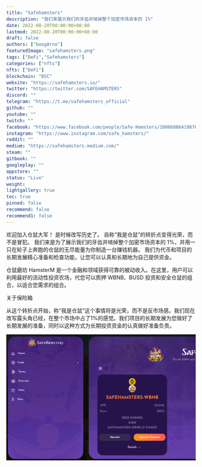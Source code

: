 ```yaml
---
title: "Safehamsters"
description: "我们来展示我们的牙齿并啃掉整个加密市场资本的 1%"
date: 2022-08-20T00:00:00+08:00
lastmod: 2022-08-20T00:00:00+08:00
draft: false
authors: ["boogArno"]
featuredImage: "safehamsters.png"
tags: ["DeFi","Safehamsters"]
categories: ["nfts"]
nfts: ["DeFi"]
blockchain: "BSC"
website: "https://safehamsters.io/"
twitter: "https://twitter.com/SAFEHAMSTERS"
discord: ""
telegram: "https://t.me/safehamsters_official"
github: ""
youtube: ""
twitch: ""
facebook: "https://www.facebook.com/people/Safe-Hamsters/100068864198763/"
instagram: "https://www.instagram.com/safe_hamsters/"
reddit: ""
medium: "https://safehamsters.medium.com/"
steam: ""
gitbook: ""
googleplay: ""
appstore: ""
status: "Live"
weight: 
lightgallery: true
toc: true
pinned: false
recommend: false
recommend1: false
---
```

欢迎加入仓鼠大军！ 是时候改写历史了。 自称“我是仓鼠”的转折点变得光荣，而不是冒犯。 我们来是为了展示我们的牙齿并啃掉整个加密市场资本的 1%，并用一只在轮子上奔跑的仓鼠的无尽能量为你制造一台赚钱机器。 我们为代币和项目的长期发展精心准备和检查功能，让您可以认真和长期地为自己提供资金。

仓鼠磨坊
HamsterM 是一个金融和领域获得可靠的被动收入。在这里，用户可以利用最好的流动性投资农场，代您可以质押 WBNB、BUSD 投资和安全仓鼠的组合，以适合您需求的组合。

关于保险箱

从这个转折点开始，称“我是仓鼠”这个事情将是光荣，而不是反市场感。我们现在改写露头角已经，在整个市场中占了1%的感觉。我们项目的长期发展为您做好了长期发展的准备，同时以这种方式为长期投资资金的认真做好准备负责。

![safehamsters-dapp-defi-bsc-image1_ea173c3269ced7bc3a5be50814569e95](safehamsters-dapp-defi-bsc-image1_ea173c3269ced7bc3a5be50814569e95.png)
